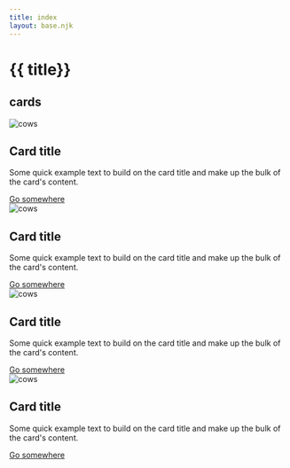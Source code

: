 ```yaml
---
title: index
layout: base.njk
---
```


# {{ title}}

## cards

<div class="row">
  <div class="col-xs-12 col-lg-6">
    <div class="card card-primary text-bg-dark">
      <img src="https://stijl.kuleuven.be/releases/latest/img/sample-cows.jpg" class="card-img-top" alt="cows">
      <div class="card-body">
        <h2>Card title</h2>
        <p class="card-text">Some quick example text to build on the card title and make up the bulk of the card's
          content.</p>
        <a href="#" class="btn btn-primary">Go somewhere</a>
      </div>
    </div>
  </div>
  <div class="col-xs-12 col-lg-6">
    <div class="card card-secondary text-bg-dark">
      <img src="https://stijl.kuleuven.be/releases/latest/img/sample-cows.jpg" class="card-img-top" alt="cows">
      <div class="card-body">
        <h2>Card title</h2>
        <p class="card-text">Some quick example text to build on the card title and make up the bulk of the card's
          content.</p>
        <a href="#" class="btn btn-primary">Go somewhere</a>
      </div>
    </div>
  </div>
</div>

<div class="row">
  <div class="col-md-6">
    <div class="card card-primary">
      <img src="https://stijl.kuleuven.be/releases/latest/img/sample-cows.jpg" class="card-img-top" alt="cows" />
      <div class="card-body">
        <h2>Card title</h2>
        <p class="card-text">
          Some quick example text to build on the card title and make up the
          bulk of the card's content.
        </p>
        <a href="#" class="btn btn-primary">Go somewhere</a>
      </div>
    </div>
  </div>
  <div class="col-md-6">
    <div class="card card-gray">
      <img src="https://stijl.kuleuven.be/releases/latest/img/sample-cows.jpg" class="card-img-top" alt="cows" />
      <div class="card-body">
        <h2>Card title</h2>
        <p class="card-text">
          Some quick example text to build on the card title and make up the
          bulk of the card's content.
        </p>
        <a href="#" class="btn btn-primary">Go somewhere</a>
      </div>
    </div>
  </div>
</div>
